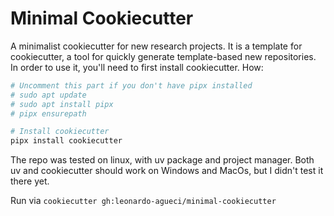 # Minimal Cookiecutter
A minimalist cookiecutter for new research projects.
It is a template for cookiecutter, a tool for quickly generate template-based new repositories.
In order to use it, you'll need to first install cookiecutter. How:

```bash
# Uncomment this part if you don't have pipx installed
# sudo apt update
# sudo apt install pipx
# pipx ensurepath

# Install cookiecutter
pipx install cookiecutter
```

The repo was tested on linux, with uv package and project manager. Both uv and 
cookiecutter should work on Windows and MacOs, but I didn't test it there yet.

Run via `cookiecutter gh:leonardo-agueci/minimal-cookiecutter`
